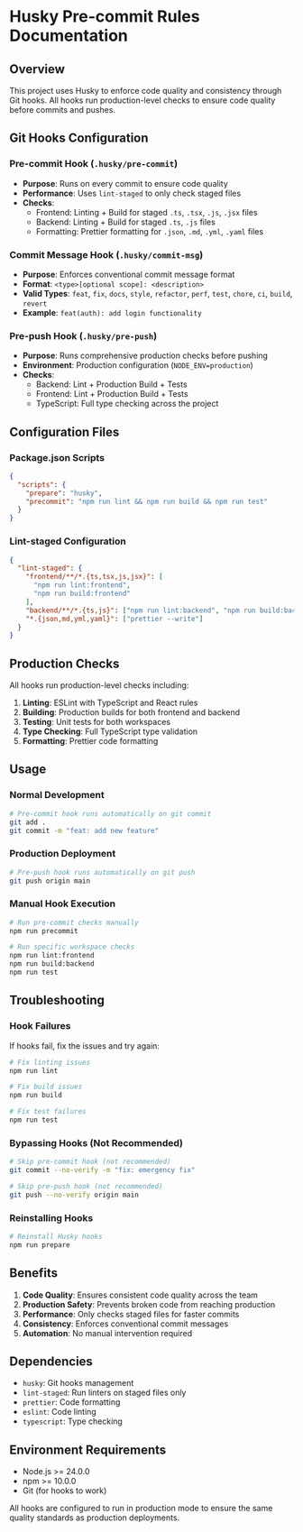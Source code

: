 # Husky Pre-commit Rules Documentation

## Overview

This project uses Husky to enforce code quality and consistency through Git hooks. All hooks run production-level checks to ensure code quality before commits and pushes.

## Git Hooks Configuration

### Pre-commit Hook (`.husky/pre-commit`)

- **Purpose**: Runs on every commit to ensure code quality
- **Performance**: Uses `lint-staged` to only check staged files
- **Checks**:
  - Frontend: Linting + Build for staged `.ts`, `.tsx`, `.js`, `.jsx` files
  - Backend: Linting + Build for staged `.ts`, `.js` files
  - Formatting: Prettier formatting for `.json`, `.md`, `.yml`, `.yaml` files

### Commit Message Hook (`.husky/commit-msg`)

- **Purpose**: Enforces conventional commit message format
- **Format**: `<type>[optional scope]: <description>`
- **Valid Types**: `feat`, `fix`, `docs`, `style`, `refactor`, `perf`, `test`, `chore`, `ci`, `build`, `revert`
- **Example**: `feat(auth): add login functionality`

### Pre-push Hook (`.husky/pre-push`)

- **Purpose**: Runs comprehensive production checks before pushing
- **Environment**: Production configuration (`NODE_ENV=production`)
- **Checks**:
  - Backend: Lint + Production Build + Tests
  - Frontend: Lint + Production Build + Tests
  - TypeScript: Full type checking across the project

## Configuration Files

### Package.json Scripts

```json
{
  "scripts": {
    "prepare": "husky",
    "precommit": "npm run lint && npm run build && npm run test"
  }
}
```

### Lint-staged Configuration

```json
{
  "lint-staged": {
    "frontend/**/*.{ts,tsx,js,jsx}": [
      "npm run lint:frontend",
      "npm run build:frontend"
    ],
    "backend/**/*.{ts,js}": ["npm run lint:backend", "npm run build:backend"],
    "*.{json,md,yml,yaml}": ["prettier --write"]
  }
}
```

## Production Checks

All hooks run production-level checks including:

1. **Linting**: ESLint with TypeScript and React rules
2. **Building**: Production builds for both frontend and backend
3. **Testing**: Unit tests for both workspaces
4. **Type Checking**: Full TypeScript type validation
5. **Formatting**: Prettier code formatting

## Usage

### Normal Development

```bash
# Pre-commit hook runs automatically on git commit
git add .
git commit -m "feat: add new feature"
```

### Production Deployment

```bash
# Pre-push hook runs automatically on git push
git push origin main
```

### Manual Hook Execution

```bash
# Run pre-commit checks manually
npm run precommit

# Run specific workspace checks
npm run lint:frontend
npm run build:backend
npm run test
```

## Troubleshooting

### Hook Failures

If hooks fail, fix the issues and try again:

```bash
# Fix linting issues
npm run lint

# Fix build issues
npm run build

# Fix test failures
npm run test
```

### Bypassing Hooks (Not Recommended)

```bash
# Skip pre-commit hook (not recommended)
git commit --no-verify -m "fix: emergency fix"

# Skip pre-push hook (not recommended)
git push --no-verify origin main
```

### Reinstalling Hooks

```bash
# Reinstall Husky hooks
npm run prepare
```

## Benefits

1. **Code Quality**: Ensures consistent code quality across the team
2. **Production Safety**: Prevents broken code from reaching production
3. **Performance**: Only checks staged files for faster commits
4. **Consistency**: Enforces conventional commit messages
5. **Automation**: No manual intervention required

## Dependencies

- `husky`: Git hooks management
- `lint-staged`: Run linters on staged files only
- `prettier`: Code formatting
- `eslint`: Code linting
- `typescript`: Type checking

## Environment Requirements

- Node.js >= 24.0.0
- npm >= 10.0.0
- Git (for hooks to work)

All hooks are configured to run in production mode to ensure the same quality standards as production deployments.
